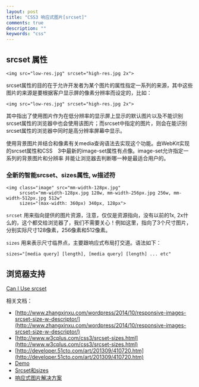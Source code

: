 ```yaml
---
layout: post
title: "CSS3 响应式图片[srcset]"
comments: true
description: ""
keywords: "css"
---
```


## srcset 属性

    <img src="low-res.jpg" srcset="high-res.jpg 2x">

srcset属性的目的在于允许开发者为某个图片的属性指定一系列的来源，其中这些图片的来源是要根据客户显示屏的像素分辨率而设定的，比如：

    <img src="low-res.jpg" srcset="high-res.jpg 2x"> 

其中指出了使用图片作为在低分辨率的显示屏上显示的默认图片以及不能识别srcset属性的浏览器中也会使用该图片；而srcset中指定的图片，则会在能识别srcset属性的浏览器中同时是高分辨率屏幕中显示。

使用背景图片并结合和像素有关media查询语法去实现这个功能。由WebKit实现的srcset属性和CSS　3中最新的image-set属性有点像。image-set允许指定一系列的背景图片和分辨率 并能让浏览器去判断哪一种是最适合用户的。


### 全新的智能srcset、sizes属性, w描述符

    <img class="image" src="mm-width-128px.jpg"
         srcset="mm-width-128px.jpg 128w, mm-width-256px.jpg 256w, mm-width-512px.jpg 512w"
         sizes="(max-width: 360px) 340px, 128px">

`srcset` 用来指向提供的图片资源，注意，仅仅是资源指向，没有以前的1x, 2x什么的，这个都交给浏览器了，我们不需要关心！例如这里，指向了3个尺寸图片，分别实际尺寸128像素，256像素和512像素。

`sizes` 用来表示尺寸临界点，主要跟响应式布局打交道。语法如下：

    sizes="[media query] [length], [media query] [length] ... etc"

## 浏览器支持

[Can I Use srcset](http://caniuse.com/#search=srcset)

相关文档：

- [http://www.zhangxinxu.com/wordpress/2014/10/responsive-images-srcset-size-w-descriptor/](http://www.zhangxinxu.com/wordpress/2014/10/responsive-images-srcset-size-w-descriptor/)
- [http://www.w3cplus.com/css3/srcset-sizes.html](http://www.w3cplus.com/css3/srcset-sizes.html)
- [http://developer.51cto.com/art/201309/410720.htm](http://developer.51cto.com/art/201309/410720.htm)
- [Demo](http://www.webkit.org/demos/srcset/)
- [Srcset和sizes](http://www.w3cplus.com/css3/srcset-sizes.html)
- [响应式图片解决方案](http://liyaodong.com/2015/10/18/responsive-image-workflow/)
